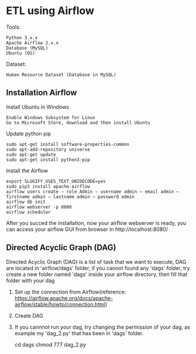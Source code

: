
# ETL using Airflow
Tools:

    Python 3.x.x
    Apache Airflow 2.x.x
    Database (MySQL)
    Ubuntu (OS)
    
Dataset:

    Human Resource Dataset (Database in MySQL)

## Installation Airflow 
Install Ubuntu in Windows

    Enable Windows Subsystem for Linux
    Go to Microsoft Store, download and then install Ubuntu
    
Update python pip
    
    sudo apt-get install software-properties-common
    sudo apt-add-repository universe
    sudo apt-get update
    sudo apt-get install python3-pip
    
Install the Airflow

    export SLUGIFY_USES_TEXT_UNIDECODE=yes
    sudo pip3 install apache-airflow
    airflow users create — role Admin — username admin — email admin — firstname admin — lastname admin — password admin
    airflow db init
    airflow webserver -p 8080
    airflow scheduler
    
After you succed the installation, now your airflow webserver is ready, you can access your airflow GUI from browser in http://localhost:8080/

## Directed Acyclic Graph (DAG) 
Directed Acyclic Graph (DAG) is a list of task that we want to execute, DAG are located in 'airflow/dags' folder, if you cannot found any 'dags' folder, try create a new folder named 'dags' inside your airflow directory, then fill that folder with your dag
    
1. Set up the connection from Airflow(reference: https://airflow.apache.org/docs/apache-airflow/stable/howto/connection.html)
2. Create DAG 
3. If you cannnot run your dag, try changing the permission of your dag, as example my 'dag_2.py' that has been in 'dags' folder.
     
     cd dags
     chmod 777 dag_2.py
